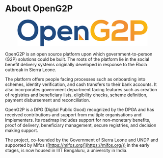 # About OpenG2P

<figure><img src=".gitbook/assets/openg2p-logo.png" alt=""><figcaption></figcaption></figure>

OpenG2P is an open source platform upon which government-to-person (G2P)  solutions could be built. The roots of the platform lie in the social benefit delivery systems originally developed in response to the Ebola outbreak in Sierra Leone.

The platform offers people facing processes such as onboarding into schemes, identity verification, and cash transfers to their bank  accounts. It also incorporates government department facing features such as creation of registries and beneficiary lists, eligibility checks, scheme definition, payment disbursement and reconciliation.

OpenG2P is a DPG (Digital Public Good) recognized by the DPGA and has received contributions and support from multiple organisations and implementers. Its roadmap includes support for non-monetary benefits, proof of delivery, beneficiary management, secure registries, and decision making support.

The project, co-founded by the Government of Sierra Leone and UNDP and supported by Mifos ([https://mifos.org/](https://mifos.org/)) in the early stages, is now housed in IIIT Bengaluru, a university in India.
